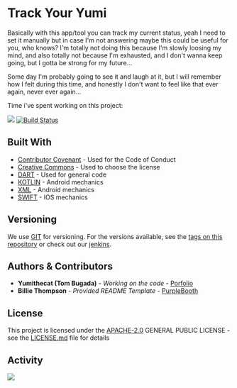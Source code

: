 

# Track Your Yumi

Basically with this app/tool you can track my current status, yeah I need to set it manually but in case I'm not answering maybe this could be useful for you, who knows? I'm totally not doing this because I'm slowly loosing my mind, and also totally not because I'm exhausted, and I don't wanna keep going, but I gotta be strong for my future...

Some day I'm probably going to see it and laugh at it, but I will remember how I felt during this time, and honestly I don't want to feel like that ever again, never ever again...

Time i've spent working on this project:

![](https://wakapi.dynapaw.eu/api/badge/yumi/interval:any/project:track_your_yumi&label=Active%20coding%20time) [![Build Status](https://jenkins.hypercore-cloud.eu/buildStatus/icon?job=Yumi-track_your_yumi)](https://jenkins.hypercore-cloud.eu/job/Yumi-track_your_yumi/)

## Built With

  - [Contributor Covenant](https://www.contributor-covenant.org/) - Used
    for the Code of Conduct
  - [Creative Commons](https://creativecommons.org/) - Used to choose
    the license
  - [DART](https://dart.dev/) - Used for general code
  - [KOTLIN](https://kotlinlang.org/) - Android mechanics
  - [XML](https://www.w3schools.com/xml/) - Android mechanics
  - [SWIFT](https://developer.apple.com/swift/) - IOS mechanics

## Versioning

We use [GIT](https://git-scm.com/) for versioning. For the versions
available, see the [tags on this
repository](https://git.dynapaw.eu/Yumithecat/ForMyLove) or check out our
[jenkins](https://jenkins.hypercore-cloud.eu).

## Authors & Contributors

  - **Yumithecat (Tom Bugada)** - *Working on the code* - [Porfolio](https://yumithecat.eu)
  - **Billie Thompson** - *Provided README Template* - [PurpleBooth](https://github.com/PurpleBooth)

## License

This project is licensed under the [APACHE-2.0](LICENSE)
GENERAL PUBLIC LICENSE - see the [LICENSE.md](LICENSE) file for
details

## Activity

![](https://wakapi.dynapaw.eu/api/activity/chart/yumi.svg)